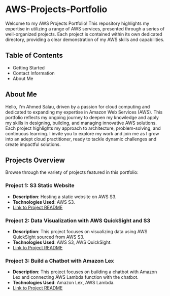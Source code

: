 # AWS-Projects-Portfolio
Welcome to my AWS Projects Portfolio! This repository highlights my expertise in utilizing a range of AWS services, presented through a series of well-organized projects. Each project is contained within its own dedicated directory, providing a clear demonstration of my AWS skills and capabilities.
## Table of Contents
- Getting Started
- Contact Information
- About Me
## About Me
Hello, I'm Ahmed Salau, driven by a passion for cloud computing and dedicated to expanding my expertise in Amazon Web Services (AWS). This portfolio reflects my ongoing journey to deepen my knowledge and apply my skills in designing, building, and managing innovative AWS solutions. Each project highlights my approach to architecture, problem-solving, and continuous learning. I invite you to explore my work and join me as I grow into an adept cloud practitioner, ready to tackle dynamic challenges and create impactful solutions.

## Projects Overview
Browse through the variety of projects featured in this portfolio:

### Project 1: S3 Static Website
- **Description**: Hosting a static website on AWS S3.
- **Technologies Used**: AWS S3.
- [Link to Project README](https://github.com/Medonati/AWS-Projects-Portfolio/blob/main/S3%20Static%20Website/README.md)

### Project 2: Data Visualization with AWS QuickSight and S3
- **Description**: This project focuses on visualizing data using AWS QuickSight sourced from AWS S3.
- **Technologies Used**: AWS S3, AWS QuickSight.
- [Link to Project README](https://github.com/Medonati/AWS-Projects-Portfolio/blob/main/Data%20Visualization%20with%20Amazon%20QuickSight%20and%20S3/README.md)

### Project 3: Build a Chatbot with Amazon Lex
- **Description**: This project focuses on building a chatbot with Amazon Lex and connecting AWS Lambda function with the chatbot.
- **Technologies Used**: Amazon Lex, AWS Lambda.
- [Link to Project README](https://github.com/Medonati/AWS-Projects-Portfolio/blob/main/Build%20a%20Chatbot%20with%20Amazon%20Lex/README.md)
